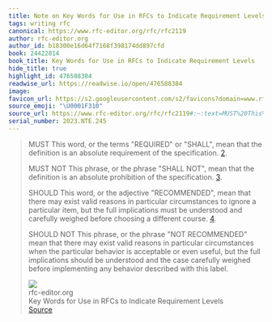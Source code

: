 ```yaml
---
title: Note on Key Words for Use in RFCs to Indicate Requirement Levels via rfc-editor.org
tags: writing rfc
canonical: https://www.rfc-editor.org/rfc/rfc2119
author: rfc-editor.org
author_id: b18300e16d64f7168f398174dd897cfd
book: 24422814
book_title: Key Words for Use in RFCs to Indicate Requirement Levels
hide_title: true
highlight_id: 476588384
readwise_url: https://readwise.io/open/476588384
image:
favicon_url: https://s2.googleusercontent.com/s2/favicons?domain=www.rfc-editor.org
source_emoji: "\U0001F310"
source_url: https://www.rfc-editor.org/rfc/rfc2119#:~:text=MUST%20This%20word%2C,with%20this%20label.
serial_number: 2023.NTE.245
---
```

> MUST This word, or the terms "REQUIRED" or "SHALL", mean that the definition is an absolute requirement of the specification. [2](https://www.rfc-editor.org/rfc/rfc2119#section-2).
> 
> MUST NOT This phrase, or the phrase "SHALL NOT", mean that the definition is an absolute prohibition of the specification. [3](https://www.rfc-editor.org/rfc/rfc2119#section-3).
> 
> SHOULD This word, or the adjective "RECOMMENDED", mean that there may exist valid reasons in particular circumstances to ignore a particular item, but the full implications must be understood and carefully weighed before choosing a different course. [4](https://www.rfc-editor.org/rfc/rfc2119#section-4).
> 
> SHOULD NOT This phrase, or the phrase "NOT RECOMMENDED" mean that there may exist valid reasons in particular circumstances when the particular behavior is acceptable or even useful, but the full implications should be understood and the case carefully weighed before implementing any behavior described with this label.
> <div class="quoteback-footer"><div class="quoteback-avatar"><img class="mini-favicon" src="https://s2.googleusercontent.com/s2/favicons?domain=www.rfc-editor.org"></div><div class="quoteback-metadata"><div class="metadata-inner"><span style="display:none">FROM:</span><div aria-label="rfc-editor.org" class="quoteback-author"> rfc-editor.org</div><div aria-label="Key Words for Use in RFCs to Indicate Requirement Levels" class="quoteback-title"> Key Words for Use in RFCs to Indicate Requirement Levels</div></div></div><div class="quoteback-backlink"><a target="_blank" aria-label="go to the full text of this quotation" rel="noopener" href="https://www.rfc-editor.org/rfc/rfc2119#:~:text=MUST%20This%20word%2C,with%20this%20label." class="quoteback-arrow"> Source</a></div></div>